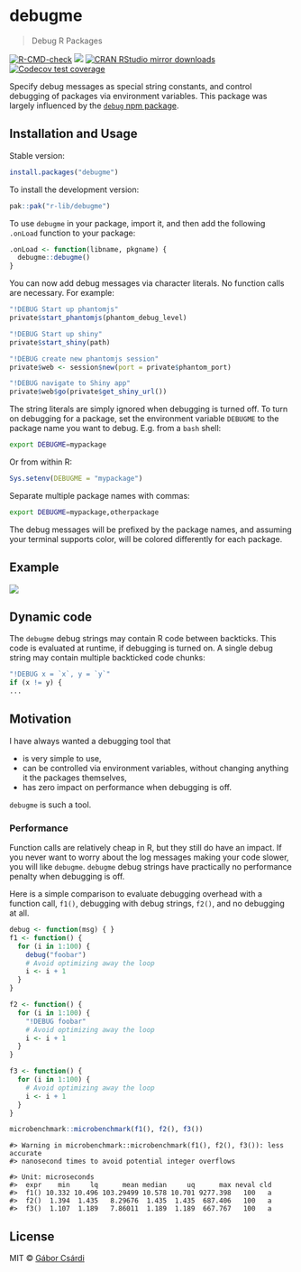 


# debugme

> Debug R Packages
<!-- badges: start -->
[![R-CMD-check](https://github.com/r-lib/debugme/actions/workflows/R-CMD-check.yaml/badge.svg)](https://github.com/r-lib/debugme/actions/workflows/R-CMD-check.yaml)
[![](https://www.r-pkg.org/badges/version/debugme)](https://www.r-pkg.org/pkg/debugme)
[![CRAN RStudio mirror downloads](https://cranlogs.r-pkg.org/badges/debugme)](https://www.r-pkg.org/pkg/debugme)
[![Codecov test coverage](https://codecov.io/gh/r-lib/debugme/branch/main/graph/badge.svg)](https://app.codecov.io/gh/r-lib/debugme?branch=main)
<!-- badges: end -->

Specify debug messages as special string constants, and control debugging of
packages via environment variables. This package was largely influenced by
the [`debug` npm package](https://github.com/debug-js/debug).

## Installation and Usage

Stable version:


```r
install.packages("debugme")
```

To install the development version:


```r
pak::pak("r-lib/debugme")
```

To use `debugme` in your package, import it, and then add the following
`.onLoad` function to your package:
```r
.onLoad <- function(libname, pkgname) {
  debugme::debugme()
}
```

You can now add debug messages via character literals. No function calls
are necessary. For example:
```r
"!DEBUG Start up phantomjs"
private$start_phantomjs(phantom_debug_level)

"!DEBUG Start up shiny"
private$start_shiny(path)

"!DEBUG create new phantomjs session"
private$web <- session$new(port = private$phantom_port)

"!DEBUG navigate to Shiny app"
private$web$go(private$get_shiny_url())
```

The string literals are simply ignored when debugging is turned off. To
turn on debugging for a package, set the environment variable `DEBUGME` to
the package name you want to debug. E.g. from a `bash` shell:

```sh
export DEBUGME=mypackage
```

Or from within R:

```r
Sys.setenv(DEBUGME = "mypackage")
```

Separate multiple package names with commas:

```sh
export DEBUGME=mypackage,otherpackage
```

The debug messages will be prefixed by the package names, and assuming your
terminal supports color, will be colored differently for each package.

## Example

![](inst/screencast.gif)

## Dynamic code

The `debugme` debug strings may contain R code between backticks.
This code is evaluated at runtime, if debugging is turned on. A single
debug string may contain multiple backticked code chunks:

```r
"!DEBUG x = `x`, y = `y`"
if (x != y) {
...
```

## Motivation

I have always wanted a debugging tool that
* is very simple to use,
* can be controlled via environment variables, without changing anything
  it the packages themselves,
* has zero impact on performance when debugging is off.

`debugme` is such a tool.

### Performance

Function calls are relatively cheap in R, but they still do have an impact.
If you never want to worry about the log messages making your code slower,
you will like `debugme`. `debugme` debug strings have practically no
performance penalty when debugging is off.

Here is a simple comparison to evaluate debugging overhead with a function call, `f1()`,
debugging with debug strings, `f2()`, and no debugging at all.


```r
debug <- function(msg) { }
f1 <- function() {
  for (i in 1:100) {
    debug("foobar")
    # Avoid optimizing away the loop
    i <- i + 1
  }
}
```


```r
f2 <- function() {
  for (i in 1:100) {
    "!DEBUG foobar"
    # Avoid optimizing away the loop
    i <- i + 1
  }
}
```


```r
f3 <- function() {
  for (i in 1:100) {
    # Avoid optimizing away the loop
    i <- i + 1
  }
}
```


```r
microbenchmark::microbenchmark(f1(), f2(), f3())
```

```
#> Warning in microbenchmark::microbenchmark(f1(), f2(), f3()): less accurate
#> nanosecond times to avoid potential integer overflows
```

```
#> Unit: microseconds
#>  expr    min     lq      mean median     uq      max neval cld
#>  f1() 10.332 10.496 103.29499 10.578 10.701 9277.398   100   a
#>  f2()  1.394  1.435   8.29676  1.435  1.435  687.406   100   a
#>  f3()  1.107  1.189   7.86011  1.189  1.189  667.767   100   a
```

## License

MIT © [Gábor Csárdi](https://github.com/gaborcsardi)
